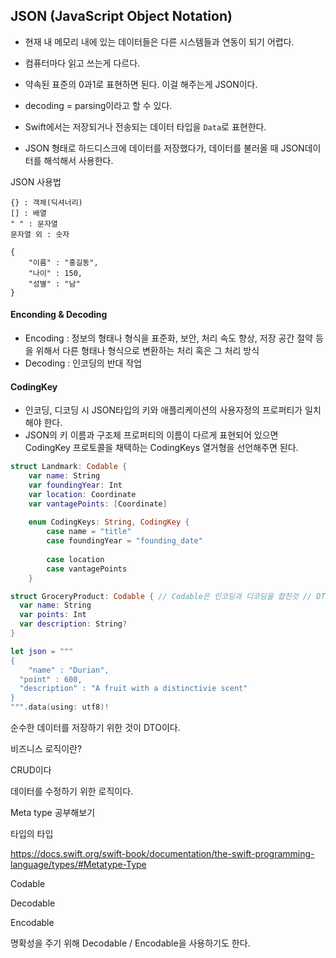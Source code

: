 ## JSON (JavaScript Object Notation)

- 현재 내 메모리 내에 있는 데이터들은  다른 시스템들과 연동이 되기 어렵다.

- 컴퓨터마다 읽고 쓰는게 다르다. 
- 약속된 표준의 0과1로 표현하면 된다. 이걸 해주는게 JSON이다.
- decoding = parsing이라고 할 수 있다.
- Swift에서는 저장되거나 전송되는 데이터 타입을 `Data`로 표현한다.
- JSON 형태로 하드디스크에 데이터를 저장했다가, 데이터를 불러올 때 JSON데이터를 해석해서 사용한다.



JSON 사용법

```
{} : 객체(딕셔너리)
[] : 배열
" " : 문자열
문자열 외 : 숫자

{
	"이름" : "홍길동",
	"나이" : 150,
	"성별" : "남"
}
```



#### Enconding & Decoding

- Encoding : 정보의 형태나 형식을 표준화, 보안, 처리 속도 향상, 저장 공간 절약 등을 위해서 다른 형태나 형식으로 변환하는 처리 혹은 그 처리 방식
- Decoding : 인코딩의 반대 작업



#### CodingKey

- 인코딩, 디코딩 시 JSON타입의 키와 애플리케이션의 사용자정의 프로퍼티가 일치해야 한다. 
- JSON의 키 이름과 구조체 프로퍼티의 이름이 다르게 표현되어 있으면 CodingKey 프로토콜을 채택하는 CodingKeys 열거형을 선언해주면 된다.



```swift
struct Landmark: Codable {
    var name: String
    var foundingYear: Int
    var location: Coordinate
    var vantagePoints: [Coordinate]
    
    enum CodingKeys: String, CodingKey {
        case name = "title"
        case foundingYear = "founding_date"
        
        case location
        case vantagePoints
    }
```



```swift
struct GroceryProduct: Codable { // Codable은 인코딩과 디코딩을 합친것 // DTO라고 부른다 : 비즈니스 로직을 가지고 있지 않은 모델
  var name: String
  var points: Int
  var description: String?
}

let json = """
{ 
	"name" : "Durian",
  "point" : 600,
  "description" : "A fruit with a distinctivie scent"
}
""".data(using: utf8)!
```

순수한 데이터를 저장하기 위한 것이 DTO이다. 

비즈니스 로직이란?

CRUD이다

데이터를 수정하기 위한 로직이다.

Meta type 공부해보기

타입의 타입

https://docs.swift.org/swift-book/documentation/the-swift-programming-language/types/#Metatype-Type



Codable

Decodable

Encodable 

명확성을 주기 위해 Decodable / Encodable을 사용하기도 한다.

